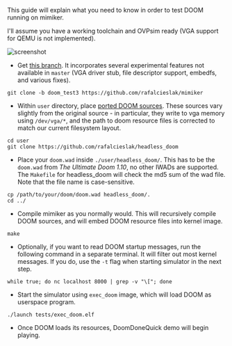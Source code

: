 This guide will explain what you need to know in order to test DOOM running on mimiker.

I'll assume you have a working toolchain and OVPsim ready (VGA support for QEMU is not implemented).

![screenshot](http://i.imgur.com/rig3Nt3.png)

* Get [this branch](https://github.com/rafalcieslak/mimiker/tree/doom_test3). It incorporates several experimental features not available in `master` (VGA driver stub, file descriptor support, embedfs, and various fixes).

```
git clone -b doom_test3 https://github.com/rafalcieslak/mimiker
```
* Within `user` directory, place [ported DOOM sources](https://github.com/rafalcieslak/headless_doom). These sources vary slightly from the original source - in particular, they write to vga memory using `/dev/vga/*`, and the path to doom resource files is corrected to match our current filesystem layout.

```
cd user
git clone https://github.com/rafalcieslak/headless_doom
```

* Place your `doom.wad` inside `./user/headless_doom/`. This has to be the `doom.wad` from *The Ultimate Doom 1.10*, no other IWADs are supported. The `Makefile` for headless_doom will check the md5 sum of the wad file. Note that the file name is case-sensitive.

```
cp /path/to/your/doom/doom.wad headless_doom/.
cd ../
```

* Compile mimiker as you normally would. This will recursively compile DOOM sources, and will embed DOOM resource files into kernel image.

```
make
```

* Optionally, if you want to read DOOM startup messages, run the following command in a separate terminal. It will filter out most kernel messages. If you do, use the `-t` flag when starting simulator in the next step.

```
while true; do nc localhost 8000 | grep -v "\["; done
```

* Start the simulator using `exec_doom` image, which will load DOOM as userspace program.

```
./launch tests/exec_doom.elf
```

* Once DOOM loads its resources, DoomDoneQuick demo will begin playing.